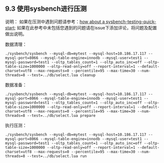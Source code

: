 ## 9.3 使用sysbench进行压测
说明：
如果在压测中遇到问题请参考：[how about a sysbench-testing-quick-start](https://github.com/actiontech/dble/issues/458);
如果在此参考中未包括您遇到的问题请在issue下添加评论，将问题及配置做出说明。

数据清理：
```
./sysbench/sysbench --mysql-db=mytest --mysql-host=10.186.17.117 --mysql-port=8066 --mysql-table-engine=innodb --mysql-user=test1 --mysql-password=test1 --oltp_tables_count=1 --oltp_auto_inc=off --oltp-table-size=1000000 --oltp-read-only=off --report-interval=1 --default-charset=utf8 --max-requests=0 --percentile=95 --max-time=30 --num-threads=8 --test=../db/select.lua cleanup
```
数据准备：
```
./sysbench/sysbench --mysql-db=mytest --mysql-host=10.186.17.117 --mysql-port=8066 --mysql-table-engine=innodb --mysql-user=test1 --mysql-password=test1 --oltp_tables_count=1 --oltp_auto_inc=off --oltp-table-size=1000000 --oltp-read-only=off --report-interval=1 --default-charset=utf8 --max-requests=0 --percentile=95 --max-time=30 --num-threads=8 --test=../db/select.lua prepare
```
执行压测：
```
./sysbench/sysbench --mysql-db=mytest --mysql-host=10.186.17.117 --mysql-port=8066 --mysql-table-engine=innodb --mysql-user=test1 --mysql-password=test1 --oltp_tables_count=1 --oltp_auto_inc=off --oltp-table-size=1000000 --oltp-read-only=off --report-interval=1 --default-charset=utf8 --max-requests=0 --percentile=95 --max-time=30 --num-threads=8 --test=../db/select.lua run
```
